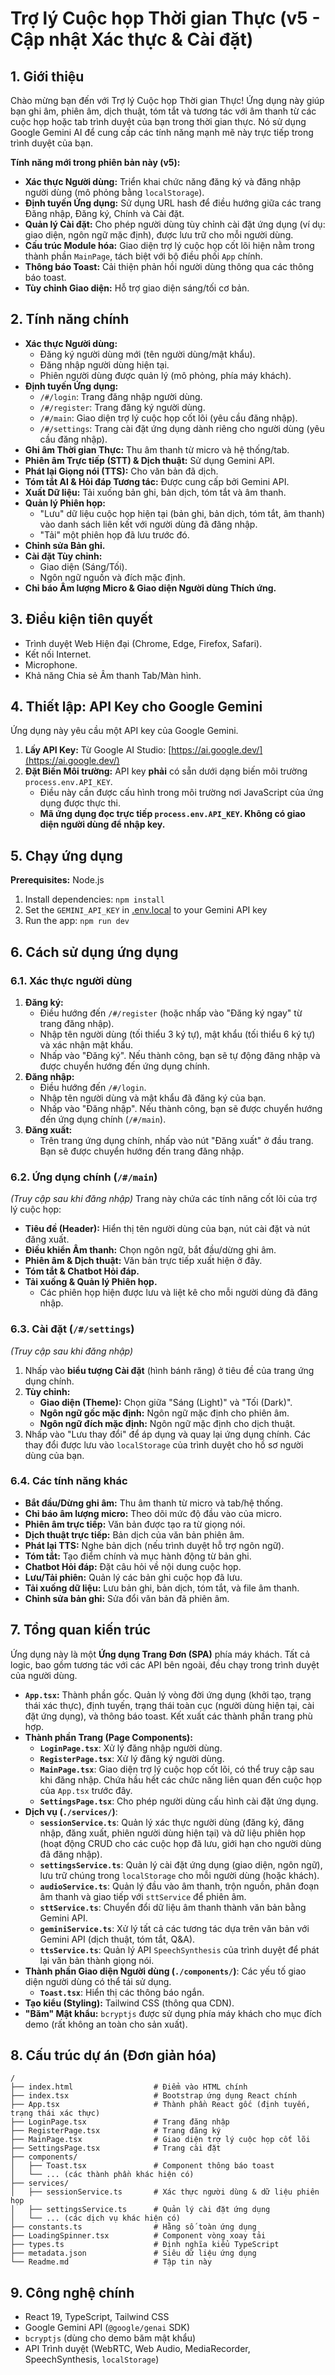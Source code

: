 # Trợ lý Cuộc họp Thời gian Thực (v5 - Cập nhật Xác thực & Cài đặt)

## 1. Giới thiệu

Chào mừng bạn đến với Trợ lý Cuộc họp Thời gian Thực! Ứng dụng này giúp bạn ghi âm, phiên âm, dịch thuật, tóm tắt và tương tác với âm thanh từ các cuộc họp hoặc tab trình duyệt của bạn trong thời gian thực. Nó sử dụng Google Gemini AI để cung cấp các tính năng mạnh mẽ này trực tiếp trong trình duyệt của bạn.

**Tính năng mới trong phiên bản này (v5):**
*   **Xác thực Người dùng:** Triển khai chức năng đăng ký và đăng nhập người dùng (mô phỏng bằng `localStorage`).
*   **Định tuyến Ứng dụng:** Sử dụng URL hash để điều hướng giữa các trang Đăng nhập, Đăng ký, Chính và Cài đặt.
*   **Quản lý Cài đặt:** Cho phép người dùng tùy chỉnh cài đặt ứng dụng (ví dụ: giao diện, ngôn ngữ mặc định), được lưu trữ cho mỗi người dùng.
*   **Cấu trúc Module hóa:** Giao diện trợ lý cuộc họp cốt lõi hiện nằm trong thành phần `MainPage`, tách biệt với bộ điều phối `App` chính.
*   **Thông báo Toast:** Cải thiện phản hồi người dùng thông qua các thông báo toast.
*   **Tùy chỉnh Giao diện:** Hỗ trợ giao diện sáng/tối cơ bản.

## 2. Tính năng chính

*   **Xác thực Người dùng:**
    *   Đăng ký người dùng mới (tên người dùng/mật khẩu).
    *   Đăng nhập người dùng hiện tại.
    *   Phiên người dùng được quản lý (mô phỏng, phía máy khách).
*   **Định tuyến Ứng dụng:**
    *   `/#/login`: Trang đăng nhập người dùng.
    *   `/#/register`: Trang đăng ký người dùng.
    *   `/#/main`: Giao diện trợ lý cuộc họp cốt lõi (yêu cầu đăng nhập).
    *   `/#/settings`: Trang cài đặt ứng dụng dành riêng cho người dùng (yêu cầu đăng nhập).
*   **Ghi âm Thời gian Thực:** Thu âm thanh từ micro và hệ thống/tab.
*   **Phiên âm Trực tiếp (STT) & Dịch thuật:** Sử dụng Gemini API.
*   **Phát lại Giọng nói (TTS):** Cho văn bản đã dịch.
*   **Tóm tắt AI & Hỏi đáp Tương tác:** Được cung cấp bởi Gemini API.
*   **Xuất Dữ liệu:** Tải xuống bản ghi, bản dịch, tóm tắt và âm thanh.
*   **Quản lý Phiên họp:**
    *   "Lưu" dữ liệu cuộc họp hiện tại (bản ghi, bản dịch, tóm tắt, âm thanh) vào danh sách liên kết với người dùng đã đăng nhập.
    *   "Tải" một phiên họp đã lưu trước đó.
*   **Chỉnh sửa Bản ghi.**
*   **Cài đặt Tùy chỉnh:**
    *   Giao diện (Sáng/Tối).
    *   Ngôn ngữ nguồn và đích mặc định.
*   **Chỉ báo Âm lượng Micro & Giao diện Người dùng Thích ứng.**

## 3. Điều kiện tiên quyết

*   Trình duyệt Web Hiện đại (Chrome, Edge, Firefox, Safari).
*   Kết nối Internet.
*   Microphone.
*   Khả năng Chia sẻ Âm thanh Tab/Màn hình.

## 4. Thiết lập: API Key cho Google Gemini

Ứng dụng này yêu cầu một API key của Google Gemini.

1.  **Lấy API Key:** Từ Google AI Studio: [https://ai.google.dev/](https://ai.google.dev/)
2.  **Đặt Biến Môi trường:** API key **phải** có sẵn dưới dạng biến môi trường `process.env.API_KEY`.
    *   Điều này cần được cấu hình trong môi trường nơi JavaScript của ứng dụng được thực thi.
    *   **Mã ứng dụng đọc trực tiếp `process.env.API_KEY`. Không có giao diện người dùng để nhập key.**


## 5. Chạy ứng dụng

**Prerequisites:**  Node.js


1. Install dependencies:
   `npm install`
2. Set the `GEMINI_API_KEY` in [.env.local](.env.local) to your Gemini API key
3. Run the app:
   `npm run dev`

## 6. Cách sử dụng ứng dụng

### 6.1. Xác thực người dùng
1.  **Đăng ký:**
    *   Điều hướng đến `/#/register` (hoặc nhấp vào "Đăng ký ngay" từ trang đăng nhập).
    *   Nhập tên người dùng (tối thiểu 3 ký tự), mật khẩu (tối thiểu 6 ký tự) và xác nhận mật khẩu.
    *   Nhấp vào "Đăng ký". Nếu thành công, bạn sẽ tự động đăng nhập và được chuyển hướng đến ứng dụng chính.
2.  **Đăng nhập:**
    *   Điều hướng đến `/#/login`.
    *   Nhập tên người dùng và mật khẩu đã đăng ký của bạn.
    *   Nhấp vào "Đăng nhập". Nếu thành công, bạn sẽ được chuyển hướng đến ứng dụng chính (`/#/main`).
3.  **Đăng xuất:**
    *   Trên trang ứng dụng chính, nhấp vào nút "Đăng xuất" ở đầu trang. Bạn sẽ được chuyển hướng đến trang đăng nhập.

### 6.2. Ứng dụng chính (`/#/main`)
*(Truy cập sau khi đăng nhập)*
Trang này chứa các tính năng cốt lõi của trợ lý cuộc họp:
*   **Tiêu đề (Header):** Hiển thị tên người dùng của bạn, nút cài đặt và nút đăng xuất.
*   **Điều khiển Âm thanh:** Chọn ngôn ngữ, bắt đầu/dừng ghi âm.
*   **Phiên âm & Dịch thuật:** Văn bản trực tiếp xuất hiện ở đây.
*   **Tóm tắt & Chatbot Hỏi đáp.**
*   **Tải xuống & Quản lý Phiên họp.**
    *   Các phiên họp hiện được lưu và liệt kê cho mỗi người dùng đã đăng nhập.

### 6.3. Cài đặt (`/#/settings`)
*(Truy cập sau khi đăng nhập)*
1.  Nhấp vào **biểu tượng Cài đặt** (hình bánh răng) ở tiêu đề của trang ứng dụng chính.
2.  **Tùy chỉnh:**
    *   **Giao diện (Theme):** Chọn giữa "Sáng (Light)" và "Tối (Dark)".
    *   **Ngôn ngữ gốc mặc định:** Ngôn ngữ mặc định cho phiên âm.
    *   **Ngôn ngữ đích mặc định:** Ngôn ngữ mặc định cho dịch thuật.
3.  Nhấp vào "Lưu thay đổi" để áp dụng và quay lại ứng dụng chính. Các thay đổi được lưu vào `localStorage` của trình duyệt cho hồ sơ người dùng của bạn.

### 6.4. Các tính năng khác
*   **Bắt đầu/Dừng ghi âm:** Thu âm thanh từ micro và tab/hệ thống.
*   **Chỉ báo âm lượng micro:** Theo dõi mức độ đầu vào của micro.
*   **Phiên âm trực tiếp:** Văn bản được tạo ra từ giọng nói.
*   **Dịch thuật trực tiếp:** Bản dịch của văn bản phiên âm.
*   **Phát lại TTS:** Nghe bản dịch (nếu trình duyệt hỗ trợ ngôn ngữ).
*   **Tóm tắt:** Tạo điểm chính và mục hành động từ bản ghi.
*   **Chatbot Hỏi đáp:** Đặt câu hỏi về nội dung cuộc họp.
*   **Lưu/Tải phiên:** Quản lý các bản ghi cuộc họp đã lưu.
*   **Tải xuống dữ liệu:** Lưu bản ghi, bản dịch, tóm tắt, và file âm thanh.
*   **Chỉnh sửa bản ghi:** Sửa đổi văn bản đã phiên âm.

## 7. Tổng quan kiến trúc

Ứng dụng này là một **Ứng dụng Trang Đơn (SPA)** phía máy khách. Tất cả logic, bao gồm tương tác với các API bên ngoài, đều chạy trong trình duyệt của người dùng.

*   **`App.tsx`:** Thành phần gốc. Quản lý vòng đời ứng dụng (khởi tạo, trạng thái xác thực), định tuyến, trạng thái toàn cục (người dùng hiện tại, cài đặt ứng dụng), và thông báo toast. Kết xuất các thành phần trang phù hợp.
*   **Thành phần Trang (Page Components):**
    *   **`LoginPage.tsx`**: Xử lý đăng nhập người dùng.
    *   **`RegisterPage.tsx`**: Xử lý đăng ký người dùng.
    *   **`MainPage.tsx`**: Giao diện trợ lý cuộc họp cốt lõi, có thể truy cập sau khi đăng nhập. Chứa hầu hết các chức năng liên quan đến cuộc họp của `App.tsx` trước đây.
    *   **`SettingsPage.tsx`**: Cho phép người dùng cấu hình cài đặt ứng dụng.
*   **Dịch vụ (`./services/`)**:
    *   **`sessionService.ts`**: Quản lý xác thực người dùng (đăng ký, đăng nhập, đăng xuất, phiên người dùng hiện tại) và dữ liệu phiên họp (hoạt động CRUD cho các cuộc họp đã lưu, giới hạn cho người dùng đã đăng nhập).
    *   **`settingsService.ts`**: Quản lý cài đặt ứng dụng (giao diện, ngôn ngữ), lưu trữ chúng trong `localStorage` cho mỗi người dùng (hoặc khách).
    *   **`audioService.ts`**: Quản lý đầu vào âm thanh, trộn nguồn, phân đoạn âm thanh và giao tiếp với `sttService` để phiên âm.
    *   **`sttService.ts`**: Chuyển đổi dữ liệu âm thanh thành văn bản bằng Gemini API.
    *   **`geminiService.ts`**: Xử lý tất cả các tương tác dựa trên văn bản với Gemini API (dịch thuật, tóm tắt, Q&A).
    *   **`ttsService.ts`**: Quản lý API `SpeechSynthesis` của trình duyệt để phát lại văn bản thành giọng nói.
*   **Thành phần Giao diện Người dùng (`./components/`)**: Các yếu tố giao diện người dùng có thể tái sử dụng.
    *   **`Toast.tsx`**: Hiển thị các thông báo ngắn.
*   **Tạo kiểu (Styling):** Tailwind CSS (thông qua CDN).
*   **"Băm" Mật khẩu:** `bcryptjs` được sử dụng phía máy khách cho mục đích demo (rất không an toàn cho sản xuất).

## 8. Cấu trúc dự án (Đơn giản hóa)

```
/
├── index.html                  # Điểm vào HTML chính
├── index.tsx                   # Bootstrap ứng dụng React chính
├── App.tsx                     # Thành phần React gốc (định tuyến, trạng thái xác thực)
├── LoginPage.tsx               # Trang đăng nhập
├── RegisterPage.tsx            # Trang đăng ký
├── MainPage.tsx                # Giao diện trợ lý cuộc họp cốt lõi
├── SettingsPage.tsx            # Trang cài đặt
├── components/
│   ├── Toast.tsx               # Component thông báo toast
│   └── ... (các thành phần khác hiện có)
├── services/
│   ├── sessionService.ts       # Xác thực người dùng & dữ liệu phiên họp
│   ├── settingsService.ts      # Quản lý cài đặt ứng dụng
│   └── ... (các dịch vụ khác hiện có)
├── constants.ts                # Hằng số toàn ứng dụng
├── LoadingSpinner.tsx          # Component vòng xoay tải
├── types.ts                    # Định nghĩa kiểu TypeScript
├── metadata.json               # Siêu dữ liệu ứng dụng
└── Readme.md                   # Tập tin này
```

## 9. Công nghệ chính

*   React 19, TypeScript, Tailwind CSS
*   Google Gemini API (`@google/genai` SDK)
*   `bcryptjs` (dùng cho demo băm mật khẩu)
*   API Trình duyệt (WebRTC, Web Audio, MediaRecorder, SpeechSynthesis, `localStorage`)




